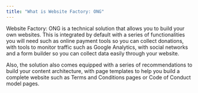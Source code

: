 ```yaml
---
title: "What is Website Factory: ONG"
---
```


Website Factory: ONG is a technical solution that allows you to build
your own websites. This is integrated by default with a series of
functionalities you will need such as online payment tools so you can
collect donations, with tools to monitor traffic such as Google
Analytics, with social networks and a form builder so you can collect
data easily through your website.

Also, the solution also comes equipped with a series of recommendations
to build your content architecture, with page templates to help you
build a complete website such as Terms and Conditions pages or Code of
Conduct model pages.
